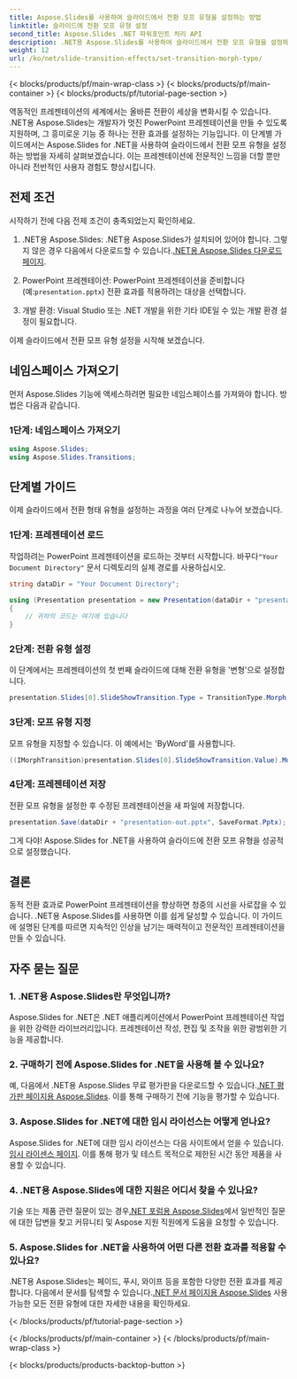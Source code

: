 ```yaml
---
title: Aspose.Slides를 사용하여 슬라이드에서 전환 모프 유형을 설정하는 방법
linktitle: 슬라이드에 전환 모프 유형 설정
second_title: Aspose.Slides .NET 파워포인트 처리 API
description: .NET용 Aspose.Slides를 사용하여 슬라이드에서 전환 모프 유형을 설정하는 방법을 알아보세요. 코드 예제가 포함된 단계별 가이드입니다. 지금 프레젠테이션을 강화해보세요!
weight: 12
url: /ko/net/slide-transition-effects/set-transition-morph-type/
---
```


{< blocks/products/pf/main-wrap-class >}
{< blocks/products/pf/main-container >}
{< blocks/products/pf/tutorial-page-section >}


역동적인 프레젠테이션의 세계에서는 올바른 전환이 세상을 변화시킬 수 있습니다. .NET용 Aspose.Slides는 개발자가 멋진 PowerPoint 프레젠테이션을 만들 수 있도록 지원하며, 그 흥미로운 기능 중 하나는 전환 효과를 설정하는 기능입니다. 이 단계별 가이드에서는 Aspose.Slides for .NET을 사용하여 슬라이드에서 전환 모프 유형을 설정하는 방법을 자세히 살펴보겠습니다. 이는 프레젠테이션에 전문적인 느낌을 더할 뿐만 아니라 전반적인 사용자 경험도 향상시킵니다.

## 전제 조건

시작하기 전에 다음 전제 조건이 충족되었는지 확인하세요.

1.  .NET용 Aspose.Slides: .NET용 Aspose.Slides가 설치되어 있어야 합니다. 그렇지 않은 경우 다음에서 다운로드할 수 있습니다.[.NET용 Aspose.Slides 다운로드 페이지](https://releases.aspose.com/slides/net/).

2.  PowerPoint 프레젠테이션: PowerPoint 프레젠테이션을 준비합니다(예:`presentation.pptx`) 전환 효과를 적용하려는 대상을 선택합니다.

3. 개발 환경: Visual Studio 또는 .NET 개발을 위한 기타 IDE일 수 있는 개발 환경 설정이 필요합니다.

이제 슬라이드에서 전환 모프 유형 설정을 시작해 보겠습니다.

## 네임스페이스 가져오기

먼저 Aspose.Slides 기능에 액세스하려면 필요한 네임스페이스를 가져와야 합니다. 방법은 다음과 같습니다.

### 1단계: 네임스페이스 가져오기

```csharp
using Aspose.Slides;
using Aspose.Slides.Transitions;
```

## 단계별 가이드

이제 슬라이드에서 전환 형태 유형을 설정하는 과정을 여러 단계로 나누어 보겠습니다.

### 1단계: 프레젠테이션 로드

 작업하려는 PowerPoint 프레젠테이션을 로드하는 것부터 시작합니다. 바꾸다`"Your Document Directory"` 문서 디렉토리의 실제 경로를 사용하십시오.

```csharp
string dataDir = "Your Document Directory";

using (Presentation presentation = new Presentation(dataDir + "presentation.pptx"))
{
    // 귀하의 코드는 여기에 있습니다
}
```

### 2단계: 전환 유형 설정

이 단계에서는 프레젠테이션의 첫 번째 슬라이드에 대해 전환 유형을 '변형'으로 설정합니다.

```csharp
presentation.Slides[0].SlideShowTransition.Type = TransitionType.Morph;
```

### 3단계: 모프 유형 지정

모프 유형을 지정할 수 있습니다. 이 예에서는 'ByWord'를 사용합니다.

```csharp
((IMorphTransition)presentation.Slides[0].SlideShowTransition.Value).MorphType = TransitionMorphType.ByWord;
```

### 4단계: 프레젠테이션 저장

전환 모프 유형을 설정한 후 수정된 프레젠테이션을 새 파일에 저장합니다.

```csharp
presentation.Save(dataDir + "presentation-out.pptx", SaveFormat.Pptx);
```

그게 다야! Aspose.Slides for .NET을 사용하여 슬라이드에 전환 모프 유형을 성공적으로 설정했습니다.

## 결론

동적 전환 효과로 PowerPoint 프레젠테이션을 향상하면 청중의 시선을 사로잡을 수 있습니다. .NET용 Aspose.Slides를 사용하면 이를 쉽게 달성할 수 있습니다. 이 가이드에 설명된 단계를 따르면 지속적인 인상을 남기는 매력적이고 전문적인 프레젠테이션을 만들 수 있습니다.

## 자주 묻는 질문

### 1. .NET용 Aspose.Slides란 무엇입니까?

Aspose.Slides for .NET은 .NET 애플리케이션에서 PowerPoint 프레젠테이션 작업을 위한 강력한 라이브러리입니다. 프레젠테이션 작성, 편집 및 조작을 위한 광범위한 기능을 제공합니다.

### 2. 구매하기 전에 Aspose.Slides for .NET을 사용해 볼 수 있나요?

 예, 다음에서 .NET용 Aspose.Slides 무료 평가판을 다운로드할 수 있습니다.[.NET 평가판 페이지용 Aspose.Slides](https://releases.aspose.com/). 이를 통해 구매하기 전에 기능을 평가할 수 있습니다.

### 3. Aspose.Slides for .NET에 대한 임시 라이선스는 어떻게 얻나요?

 Aspose.Slides for .NET에 대한 임시 라이선스는 다음 사이트에서 얻을 수 있습니다.[임시 라이센스 페이지](https://purchase.aspose.com/temporary-license/). 이를 통해 평가 및 테스트 목적으로 제한된 시간 동안 제품을 사용할 수 있습니다.

### 4. .NET용 Aspose.Slides에 대한 지원은 어디서 찾을 수 있나요?

기술 또는 제품 관련 질문이 있는 경우[.NET 포럼용 Aspose.Slides](https://forum.aspose.com/)에서 일반적인 질문에 대한 답변을 찾고 커뮤니티 및 Aspose 지원 직원에게 도움을 요청할 수 있습니다.

### 5. Aspose.Slides for .NET을 사용하여 어떤 다른 전환 효과를 적용할 수 있나요?

 .NET용 Aspose.Slides는 페이드, 푸시, 와이프 등을 포함한 다양한 전환 효과를 제공합니다. 다음에서 문서를 탐색할 수 있습니다.[.NET 문서 페이지용 Aspose.Slides](https://reference.aspose.com/slides/net/) 사용 가능한 모든 전환 유형에 대한 자세한 내용을 확인하세요.


{< /blocks/products/pf/tutorial-page-section >}

{< /blocks/products/pf/main-container >}
{< /blocks/products/pf/main-wrap-class >}

{< blocks/products/products-backtop-button >}
